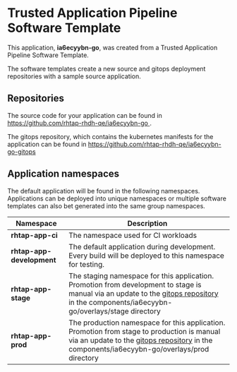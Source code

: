 # Trusted Application Pipeline Software Template

This application, **ia6ecyybn-go**, was created from a Trusted Application Pipeline Software Template.

The software templates create a new source and gitops deployment repositories with a sample source application. 

## Repositories

The source code for your application can be found in [https://github.com/rhtap-rhdh-qe/ia6ecyybn-go ](https://github.com/rhtap-rhdh-qe/ia6ecyybn-go ).
 
The gitops repository, which contains the kubernetes manifests for the application can be found in 
[https://github.com/rhtap-rhdh-qe/ia6ecyybn-go-gitops ](https://github.com/rhtap-rhdh-qe/ia6ecyybn-go-gitops ) 

## Application namespaces 

The default application will be found in the following namespaces. Applications can be deployed into unique namespaces or multiple software templates can also bet generated into the same group namespaces.  

|  Namespace   |  Description   |  
| -------- | -------- |
| **rhtap-app-ci** | The namespace used for CI workloads |
| **rhtap-app-development** | The default application during development. Every build will be deployed to this namespace for testing. |
| **rhtap-app-stage** | The staging namespace for this application. Promotion from development to stage is manual via an update to the [gitops repository](https://github.com/rhtap-rhdh-qe/ia6ecyybn-go-gitops ) in the components/ia6ecyybn-go/overlays/stage directory |
| **rhtap-app-prod** | The production namespace for this application. Promotion from stage to production is manual via an update to the [gitops repository](https://github.com/rhtap-rhdh-qe/ia6ecyybn-go-gitops ) in the components/ia6ecyybn-go/overlays/prod directory |